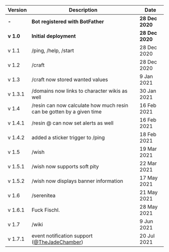 | Version | Description | Date |
|---------|-------------|------|
| **-** | **Bot registered with BotFather** | **28 Dec 2020** |
| **v 1.0** | **Initial deployment** | **28 Dec 2020** |
| v 1.1 | /ping, /help, /start | 28 Dec 2020 |
| v 1.2 | /craft | 28 Dec 2020 |
| v 1.3 | /craft now stored wanted values | 9 Jan 2021 |
| v 1.3.1 | /domains now links to character wikis as well | 30 Jan 2021 |
| v 1.4 | /resin can now calculate how much resin can be gotten by a given time | 16 Feb 2021 |
| v 1.4.1 | /resin @ can now set alerts as well | 16 Feb 2021 |
| v 1.4.2 | added a sticker trigger to /ping | 18 Feb 2021 |
| v 1.5 | /wish | 19 Mar 2021 |
| v 1.5.1 | /wish now supports soft pity | 22 Mar 2021 |
| v 1.5.2 | /wish now displays banner information | 17 May 2021 |
| v 1.6 | /serenitea | 21 May 2021 |
| v 1.6.1 | Fuck Fischl. | 28 May 2021 |
| v 1.7 | /wiki | 9 Jun 2021 |
| v 1.7.1 | event notification support ([@TheJadeChamber](https://t.me/TheJadeChamber)) | 20 Jul 2021 |
